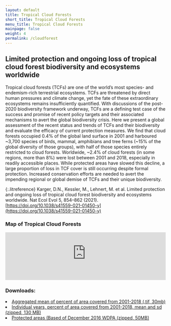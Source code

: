 ```yaml
---
layout: default
title: Tropical Cloud Forests
short_title: Tropical Cloud Forests
menu_title: Tropical Cloud Forests
mainpage: false
weight: 4
permalink: /cloudforest
---
```


<script type="application/ld+json">
{
  "@context" : "http://schema.org",
  "@type" : "Dataset",
  "name" : "Tropical cloud forests (TCFs) are one of the world’s most species- and endemism-rich terrestrial ecosystems. TCFs are threatened by direct human pressures and climate change, yet the fate of these extraordinary ecosystems remains insufficiently quantified. With discussions of the post-2020 biodiversity framework underway, TCFs are a defining test case of the success and promise of recent policy targets and their associated mechanisms to avert the global biodiversity crisis. Here we present a global assessment of the recent status and trends of TCFs and their biodiversity and evaluate the efficacy of current protection measures. We find that cloud forests occupied 0.4% of the global land surface in 2001 and harboured ~3,700 species of birds, mammal, amphibians and tree ferns (~15% of the global diversity of those groups), with half of those species entirely restricted to cloud forests. Worldwide, ~2.4% of cloud forests (in some regions, more than 8%) were lost between 2001 and 2018, especially in readily accessible places. While protected areas have slowed this decline, a large proportion of loss in TCF cover is still occurring despite formal protection. Increased conservation efforts are needed to avert the impending regional or global demise of TCFs and their unique biodiversity.",
  "temporalCoverage" : "2001-01-01/2018-12-31",
  "spatialCoverage" : {
    "@type":"Place",
    "geo":{
      "@type":"GeoShape",
      "box":"180 -84 180 84"
    }
  },
  "version" : "2.1",
  "identifier" : "10.1038/s41559-021-01450-y",
  "license" : "https://creativecommons.org/publicdomain/zero/1.0",
  "distribution" : {
    "@type" : "DataDownload",
    "encodingFormat" : "GeoTIFF",
    "contentUrl" : "https://earthenv.org/cloudforest"
  },
  "sourceOrganization" : "EarthEnv",
  "datePublished" : "2021-01-01",
  "creator": [
    {
        "@type": "Person",
        "sameAs": "http://orcid.org/0000-0001-7770-6229",
        "givenName": "Dirk",
        "familyName": "Karger",
        "name": "Dirk Karger"
    },
    {
        "@type": "Person",
        "sameAs": "http://orcid.org/0000-0002-1971-7277",
        "givenName": "Walter",
        "familyName": "Jetz",
        "name": "Walter Jetz"
    },
    {
        "@type": "Organization",
        "sameAs": "http://earthenv.org/",
        "name": "EarthEnv"
    }
  ],
  "citation": "Karger, D.N., Kessler, M., Lehnert, M. et al. Limited protection and ongoing loss of tropical cloud forest biodiversity and ecosystems worldwide. Nat Ecol Evol 5, 854–862 (2021). https://doi.org/10.1038/s41559-021-01450-y"
}
</script>

## Limited protection and ongoing loss of tropical cloud forest biodiversity and ecosystems worldwide

Tropical cloud forests (TCFs) are one of the world’s most species- and endemism-rich terrestrial ecosystems. TCFs are threatened by direct human pressures and climate change, yet the fate of these extraordinary ecosystems remains insufficiently quantified. With discussions of the post-2020 biodiversity framework underway, TCFs are a defining test case of the success and promise of recent policy targets and their associated mechanisms to avert the global biodiversity crisis. Here we present a global assessment of the recent status and trends of TCFs and their biodiversity and evaluate the efficacy of current protection measures. We find that cloud forests occupied 0.4% of the global land surface in 2001 and harboured ~3,700 species of birds, mammal, amphibians and tree ferns (~15% of the global diversity of those groups), with half of those species entirely restricted to cloud forests. Worldwide, ~2.4% of cloud forests (in some regions, more than 8%) were lost between 2001 and 2018, especially in readily accessible places. While protected areas have slowed this decline, a large proportion of loss in TCF cover is still occurring despite formal protection. Increased conservation efforts are needed to avert the impending regional or global demise of TCFs and their unique biodiversity.

{:.litreference}
Karger, D.N., Kessler, M., Lehnert, M. et al. Limited protection and ongoing loss of tropical cloud forest biodiversity and ecosystems worldwide. Nat Ecol Evol 5, 854–862 (2021). [https://doi.org/10.1038/s41559-021-01450-y](https://doi.org/10.1038/s41559-021-01450-y)


<!--
{::options parse_block_html="true" /}
-->

<div class="col-md-12 extra-spacing">
<h3>Map of Tropical Cloud Forests</h3>
<iframe class="mapframe_right" style="float: none; min-width: 70%; width: 100%"
      src="https://dev-dot-earthenv-dot-map-of-life.appspot.com/tcf"
      name="map" frameborder="0" allowfullscreen="true"></iframe>
</div>

  <div class="col-md-12 extra-spacing">
<h3>Downloads:</h3>
<li> <a target="_blank" href="https://data.earthenv.org/tcf/tcf_ensemble_mnv16_2001-2018.tif">Aggregated mean of percent of area covered from 2001-2018 (.tif, 30mb)</a> </li>
<li> <a target="_blank" href="https://data.earthenv.org/tcf/tcf_ensemble_mn_sd_2001-2018_v16.zip">Individual years, percent of area covered from 2001-2018, mean and sd (zipped, 130 MB)</a> </li>
<li> <a target="_blank" href="https://data.earthenv.org/tcf/REPROJ_WDPA_Dec2016-shapefile-polygons_v16.zip">Protected areas (Based of December 2016 WDPA (zipped, 50MB) </a> </li>

  </div>

<script type="text/javascript">

  var base_url = 'https://data.earthenv.org/precipitation/CHELSA_preccor_land_';

  var minYear = 2003, maxYear = 2016;
  var months = ['January', 'February', 'March','April', 'May', 'June', 'July','August', 'September', 'October','November', 'December'];

  for (var m = 0; m < months.length; m++) {$('<option>', {value: (m+1), text: months[m]}).appendTo("#fmonth"); }
  for (var y = minYear; y <= maxYear; y++) { $('<option>', {value: y, text: y}).appendTo("#fyear");}

  // continuous downloads
  $('#fcondownload').click(function() {
    var fy = $('#fyear').val();
    var fm = $('#fmonth').val();
    var dlurl = base_url + fm.toString().padStart(2, "0") + '_' + fy + '.zip';
    window.open(dlurl);

    return false;
  });
</script>
